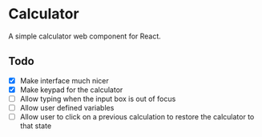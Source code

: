 # Calculator
A simple calculator web component for React.

## Todo
- [x] Make interface much nicer
- [x] Make keypad for the calculator
- [ ] Allow typing when the input box is out of focus
- [ ] Allow user defined variables
- [ ] Allow user to click on a previous calculation to restore the calculator to that state